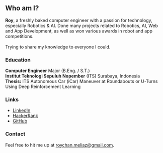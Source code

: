 ## Who am I?
**Roy**, a freshly baked computer engineer with a passion for technology, especially Robotics & AI. Done many projects related to Robotics, AI, Web and App Development, as well as won various awards in robot and app competitions.\
\
Trying to share my knowledge to everyone I could.

### Education
**Computer Engineer** Major (B.Eng. / S.T.)\
**Institut Teknologi Sepuluh Nopember** (ITS) Surabaya, Indonesia\
**Thesis:** ITS Autonomous Car (iCar) Maneuver at Roundabouts or U-Turns Using Deep Reinforcement Learning

### Links
- [LinkedIn](https://www.linkedin.com/in/roychanmeliaz/)
- [HackerRank](https://www.hackerrank.com/roychanmeliaz)
- [GitHub](https://github.com/roychanmeliaz/)

### Contact
Feel free to hit me up at [roychan.meliaz@gmail.com](mailto://roychan.meliaz@gmail.com).

